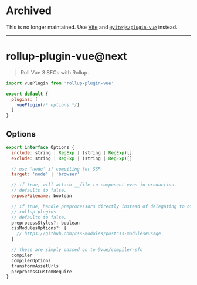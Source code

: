 # Archived

This is no longer maintained. Use [Vite](https://vitejs.dev/) and [`@vitejs/plugin-vue`](https://github.com/vitejs/vite/tree/main/packages/plugin-vue) instead.

---

# rollup-plugin-vue@next

> Roll Vue 3 SFCs with Rollup.


``` js
import vuePlugin from 'rollup-plugin-vue'

export default {
  plugins: [
    vuePlugin(/* options */)
  ]
}
```

## Options

``` js
export interface Options {
  include: string | RegExp | (string | RegExp)[]
  exclude: string | RegExp | (string | RegExp)[]

  // use 'node' if compiling for SSR
  target: 'node' | 'browser'

  // if true, will attach __file to component even in production.
  // defaults to false.
  exposeFilename: boolean

  // if true, handle preprocessors directly instead of delegating to other
  // rollup plugins
  // defaults to false.
  preprocessStyles?: boolean
  cssModulesOptions?: {
    // https://github.com/css-modules/postcss-modules#usage
  }

  // these are simply passed on to @vue/compiler-sfc
  compiler
  compilerOptions
  transformAssetUrls
  preprocessCustomRequire
}
```
